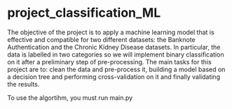 # project_classification_ML
The objective of the project is to apply a machine learning model that is effective and compatible for two different datasets: the  Banknote Authentication and the  Chronic Kidney Disease datasets. In particular, the data is labelled in two categories so we will implement binary classification on it after a preliminary step of pre-processing.
The main tasks for this project are to: clean the data and pre-process it, building a model based on a decision tree and performing cross-validation on it and finally validating the results.

To use the algortihm, you must run main.py
